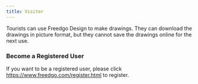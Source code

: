 ```yaml
---
title: Visitor
---
```

Tourists can use Freedgo Design to make drawings. They can download the drawings in picture format, but they cannot save the drawings online for the next use.
 ### Become a Registered User 
 
 If you want to be a registered user, please click https://www.freedgo.com/register.html to register.